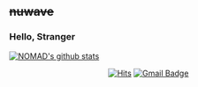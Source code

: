 ## ~~nuwave~~
### Hello, Stranger

[![NOMAD's github stats](https://github-readme-stats.vercel.app/api?username=restinbeat)](https://github.com/restinbeat/restinbeat)

<div align=center>

[![Hits](https://hits.seeyoufarm.com/api/count/incr/badge.svg?url=https%3A%2F%2Fgithub.com%2Frestinbeat&count_bg=%2379C83D&title_bg=%23555555&icon=apple.svg&icon_color=%23E7E7E7&title=hits&edge_flat=false)](https://hits.seeyoufarm.com)
[![Gmail Badge](https://img.shields.io/badge/Gmail-d14836?style=flat-square&logo=Gmail&logoColor=white&link=mailto:mindb0xxxx@gmail.com)](mailto:mindb0xxxx@gmail.com)

</div>
<!---
restinbeat/restinbeat is a ✨ special ✨ repository because its `README.md` (this file) appears on your GitHub profile.
You can click the Preview link to take a look at your changes.
--->
